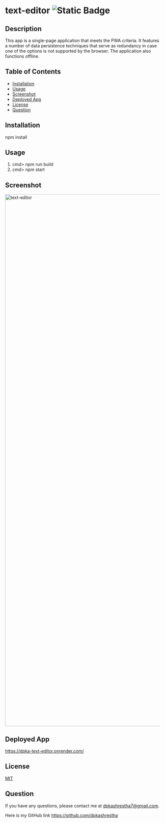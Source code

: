 # text-editor ![Static Badge](https://img.shields.io/badge/license-MIT-blue)


## Description 

This app is a single-page application that meets the PWA criteria. It features a number of data persistence techniques that serve as redundancy in case one of the options is not supported by the browser. The application also functions offline.

## Table of Contents 

- [Installation](#installation)
- [Usage](#usage)
- [Screenshot](#screenshot)
- [Deployed App](#deployedapp)
- [License](#license)
- [Question](#question)

## Installation 

npm install

## Usage 

1. cmd> npm run build
2. cmd> npm start

## Screenshot
<img width="1728" alt="text-editor" src="https://github.com/dpkashrestha/text-editor/assets/142865374/bd0830b9-2619-4062-958c-9718b998f173">

## Deployed App
https://dpka-text-editor.onrender.com/

## License 

<a href=https://opensource.org/licenses/MIT>MIT</a>

## Question 

If you have any questions, please contact me at dpkashrestha7@gmail.com.

Here is my GitHub link 
https://github.com/dpkashrestha
